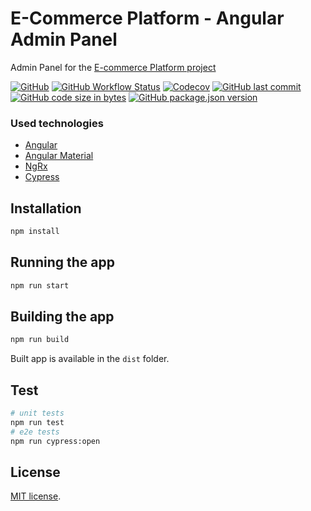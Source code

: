 # E-Commerce Platform - Angular Admin Panel

Admin Panel for the [E-commerce Platform project](https://github.com/michalmarchewczyk/ecommerce-platform)

[![GitHub](https://img.shields.io/github/license/michalmarchewczyk/ecommerce-platform-angular-admin-panel)](LICENSE)
[![GitHub Workflow Status](https://img.shields.io/github/actions/workflow/status/michalmarchewczyk/ecommerce-platform-angular-admin-panel/main.yml?branch=master&label=CI)](https://github.com/michalmarchewczyk/ecommerce-platform-angular-admin-panel/actions/workflows/main.yml)
[![Codecov](https://img.shields.io/codecov/c/github/michalmarchewczyk/ecommerce-platform-angular-admin-panel)](https://app.codecov.io/github/michalmarchewczyk/ecommerce-platform-angular-admin-panel)
[![GitHub last commit](https://img.shields.io/github/last-commit/michalmarchewczyk/ecommerce-platform-angular-admin-panel)](https://github.com/michalmarchewczyk/ecommerce-platform-angular-admin-panel/commits/master)
[![GitHub code size in bytes](https://img.shields.io/github/languages/code-size/michalmarchewczyk/ecommerce-platform-angular-admin-panel)](https://github.com/michalmarchewczyk/ecommerce-platform-angular-admin-panel)
[![GitHub package.json version](https://img.shields.io/github/package-json/v/michalmarchewczyk/ecommerce-platform-angular-admin-panel)](package.json)


### Used technologies
- [Angular](https://angular.io/)
- [Angular Material](https://material.angular.io/)
- [NgRx](https://ngrx.io/)
- [Cypress](https://www.cypress.io/)


## Installation
```bash
npm install
```

## Running the app
```bash
npm run start
```

## Building the app
```bash
npm run build
```
Built app is available in the `dist` folder.

## Test
```bash
# unit tests
npm run test
# e2e tests
npm run cypress:open
```

## License

[MIT license](LICENSE).
